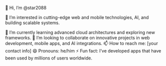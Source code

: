 👋 Hi, I’m @star2088

👀 I’m interested in cutting-edge web and mobile technologies, AI, and building scalable systems.

🌱 I’m currently learning advanced cloud architectures and exploring new frameworks.
💞️ I’m looking to collaborate on innovative projects in web development, mobile apps, and AI integrations.
📫 How to reach me: [your contact info]
😄 Pronouns: he/him
⚡ Fun fact: I’ve developed apps that have been used by millions of users worldwide.
